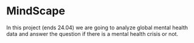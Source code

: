 # MindScape
In this project (ends 24.04) we are going to analyze global mental health data and answer the question if there is a mental health crisis or not. 

